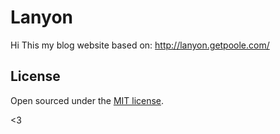 # Lanyon

Hi This my blog website based on: http://lanyon.getpoole.com/



## License

Open sourced under the [MIT license](LICENSE.md).

<3

